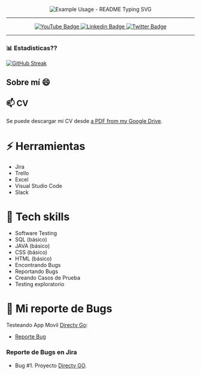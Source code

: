 <p align="center">
  <img src="https://readme-typing-svg.demolab.com?font=Fira+Code&pause=1000&color=F744E1&center=true&vCenter=true&width=435&lines=Benjam%C3%ADn+Fagiano;QA+Manual+Tester;Estudiando Programación" 
       alt="Example Usage - README Typing SVG">
</p>

<!--
**BenjaFagiano/BenjaFagiano** is a ✨ _special_ ✨ repository because its `README.md` (this file) appears on your GitHub profile.

Here are some ideas to get you started:

- 🔭 I’m currently working on ...
- 🌱 I’m currently learning ...
- 👯 I’m looking to collaborate on ...
- 🤔 I’m looking for help with ...
- 💬 Ask me about ...
- 📫 How to reach me: ...
- 😄 Pronouns: ...
- ⚡ Fun fact: ...
-->

---
<div id="badges" align="center">
 
 <a href="https://www.youtube.com/channel/UCztNdsov4I7D67AxJHyVBZg" target="_blank">
          <img src="https://img.shields.io/youtube/channel/subscribers/UCztNdsov4I7D67AxJHyVBZg?color=red&label=BenjaFagiano&logo=YouTube&logoColor=red&style=for-the-badge"
               alt="YouTube Badge" />
 </a>
 <a href="https://www.linkedin.com/in/benjamínfagiano/">
          <img src="https://img.shields.io/badge/Linkedin-Perfil-blue"
               alt="Linkedin Badge" />
 </a>
 <a href="https://twitter.com/bfagiano15">
          <img src="https://img.shields.io/twitter/follow/bfagiano15?color=blue&logo=twitter&style=for-the-badge"
               alt="Twitter Badge" />
 </a>
</div>

---

### 📊 Estadisticas??

[![GitHub Streak](http://github-readme-streak-stats.herokuapp.com?user=benjafagiano&theme=cobalt&locale=es&mode=weekly)](https://git.io/streak-stats)



## Sobre mí 😄
<!--
I am a positive-thinking person who possesses two sides of power. On one hand, I am organised, structured and attentive to detail due to my background as a research chemist. And on the other, due to my personality, I love to communicate with people and solve problems.

I got my Master's Degree from the University of Eastern Finland and have been a PhD fellow at the University of Jyväskylä for 3 years. My research field was computational physical chemistry, which involved modelling of chemical reactions through massively-parallel computing.

Now, I wish to exploit my research and analytical skills in software testing. Currently, I am intensively studying techniques and tools by attending online courses and testing web applications created for learning purposes.

I would be extremely happy to apply obtained knowledge to testing an operational product and gain hands-on experience. It is a crucial step in my current career goal — to become a mid-level software tester in 2 years.
-->
## 📫 CV 
Se puede descargar mi CV desde [a PDF from my Google Drive](https://drive.google.com/file/d/1gbyVmFzg6vW1ncPR4DheCZvCDT8Hknt_/view?usp=sharing).

# ⚡ Herramientas

* Jira
* Trello
* Excel
* Visual Studio Code
* Slack

# 🔭 Tech skills 

* Software Testing
* SQL (básico)
* JAVA (básico)
* CSS (básico)
* HTML (básico)
* Encontrando Bugs
* Reportando Bugs
* Creando Casos de Prueba
* Testing exploratorio

# 🐞 Mi reporte de Bugs 

Testeando App Movil [Directv Go](www.directvgo.com/):
- [Reporte Bug](https://docs.google.com/spreadsheets/d/1MmPeXWwsGxTRV54xnryxqAOSuD36d1Hnqs4jhMmFFBA/edit?usp=sharing)
<!--

Testing the webpage [a-manada.pl/](https://a-manada.pl/):
- [Bug report](https://docs.google.com/document/d/1iUf3ZrhWnuVQy1kdCzWf3JErzcS2NPnoEcZUor2WUXQ/edit?usp=sharing)
Testing the webpage [a-manada.pl/](https://a-manada.pl/):
- [Bug report](https://docs.google.com/document/d/1iUf3ZrhWnuVQy1kdCzWf3JErzcS2NPnoEcZUor2WUXQ/edit?usp=sharing)
## Skills

You can find examples of the described skills in the [Examples of my work](#examples-of-my-work) section.

__Manual testing__
  * can perform manual functional and usability testing of web applications
  * gained hands-on experience by testing applications created for educational purposes

__Test analysis & design__
  * familiar with functional decomposition of products, creating state transition diagrams, writing use cases
  * can apply equivalence partitioning, boundary value analysis and methods of pairwise testing to generate test input data

__API testing__
  * know the difference between SOAP and REST APIs
  * gained experience through manual testing of APIs created for educational purposes
  * know how to manipulate requests and create test cases using the SoapUI tool

__Exploratory testing__
  * capable of using Whittaker’s test tours and creating cheat-lists for testing web applications

__Test documentation__
  * can create test cases and checklists and know how and in which situations to use them effectively
  * able to prepare comprehensive bug reports and provide detailed session reports

__SQL databases__
  * can write complex requests using subqueries
  * familiar with the use of aliases and wildcards
  * know the difference between joins and unions and can use them in queries

__Python fundamentals__
  * can write simple functions and algorithms
  * know when to use for and while
  * able to comprehend easy codes

## Tools

__TestRail__
  * know how to create test cases and test suits
  * able to run created test cases
  * know how to use dashboards and statistics

__Jira__
  * know how to create bug reports
  * able to create projects and track their progress

__SoapUI__

__Browser developer tools__

__VirtualBox__
  * able to set up and operate virtual machines

__Trello and Notion__
  * know how to use Kanban boards and track project progress

__Mind maps & diagrams__
  * know how to design beautifully simple mind maps

## Courses

__Robot Framework Test Automation, Levels 1-4__  
*online courses by [Bryan Lamb](https://www.udemy.com/user/bryanl/), Udemy*  
An intensive course in test automation with Robot Framework.  
[Link to the certificate of the Level 1](https://www.udemy.com/certificate/UC-93938fbe-c686-47ee-b33a-8ac6701ff2b7/)  
*Level 2-4 in progress*

__The 1st Online Institute of Software Testing__  
*online course by Quality Lab, Moscow, Russia*  
A comprehensive course (132 h) in quality assurance, covering skills in functional testing and test automation.   
[Link to the certificate](https://quality-lab.ru/school-center/certificate.php?id=22655&lang=en)

__Onboarding to Testing · Jedi Point__  
*online course by Quality Lab, Moscow, Russia*  
An intensive introductory course (20 h) to software testing. Quality Lab is one of the biggest Russian providers of educational services tailored for software testers.   
[Link to the certificate](https://drive.google.com/file/d/16ysUnfckphOZ3VNLYhOX-KnvKEWoCdYA/view?usp=sharing)


## Examples of my work

### Test cases and work in TestRail

- [The training webshop](http://automationpractice.com/) was used to create demo test cases
  * Test case for checking the checkout process (in English). Check [the Google Sheets document here](https://docs.google.com/spreadsheets/d/1NpgiyQr2mx2YKddbXOFi7YygWE_jUve3spzscLkpTuY/edit?usp=sharing)
  * Test case for checking the addition of items to the cart (in English). Check [the Google Sheets document here](https://docs.google.com/spreadsheets/d/1PTc-aPCKWBm4B3aaTPsvJ5wgW0P-KkpvaclZAbQzTZY/edit#gid=0)

- [The training webpage Enotes](https://enotes.pointschool.ruin) was used for working with TestRail.
  * Test case (in Russian) for authorisation. Check [the screenshot from TestRail here](https://drive.google.com/file/d/1X9q5h3NKLI7NZpoU-gaHwSrYq_KQtDsl/view?usp=sharing).
  * Test case (in Russian) for adding an item to the cart. See [the screenshot from TestRail here](https://drive.google.com/file/d/1L74DBG62BRnl45WuVYsuR3RoYU4KZHrI/view?usp=sharing).
  * Test suits and a test run for the cart. See [the screenshots from TestRail here](https://drive.google.com/file/d/1imQyEHdDE9FCWtnnPZurh0J9QMTWrS3l/view?usp=sharing).


* Bug #2. Check [the screenshot of the bug report in Jira](https://drive.google.com/file/d/15KB2fIqWO4uIUbAMejk8ZZrkpPfJzz1m/view?usp=sharing).
  * Bug #3. Check [the screenshot of the bug report in Jira](https://drive.google.com/file/d/1Qn_Fe5gwdEQ-f4PKpg115CZaWl3_N705/view?usp=sharing).
* An example of a project in Jira. Check [the screenshot](https://drive.google.com/file/d/1uN7R4SGWYZ0zn45id8_CeSzs4sn68BWq/view?usp=sharing).

-->

### Reporte de Bugs en Jira

- Bug #1. Proyecto [Directv GO](https://bfagiano.atlassian.net/browse/POR-3?atlOrigin=eyJpIjoiNTkzZTNkNjRmNjA4NGY0OTg4ZWVlMjMzNjQxNmE5NzUiLCJwIjoiaiJ9).
  





